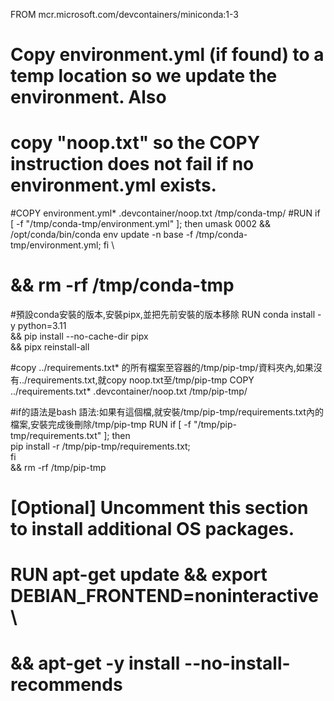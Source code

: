 FROM mcr.microsoft.com/devcontainers/miniconda:1-3

# Copy environment.yml (if found) to a temp location so we update the environment. Also
# copy "noop.txt" so the COPY instruction does not fail if no environment.yml exists.
#COPY environment.yml* .devcontainer/noop.txt /tmp/conda-tmp/
#RUN if [ -f "/tmp/conda-tmp/environment.yml" ]; then umask 0002 && /opt/conda/bin/conda env update -n base -f /tmp/conda-tmp/environment.yml; fi \
#   && rm -rf /tmp/conda-tmp

#預設conda安裝的版本,安裝pipx,並把先前安裝的版本移除
RUN conda install -y python=3.11 \
    && pip install --no-cache-dir pipx \
    && pipx reinstall-all


#copy ../requirements.txt* 的所有檔案至容器的/tmp/pip-tmp/資料夾內,如果沒有../requirements.txt,就copy noop.txt至/tmp/pip-tmp 
COPY ../requirements.txt* .devcontainer/noop.txt /tmp/pip-tmp/

#if的語法是bash 語法:如果有這個檔,就安裝/tmp/pip-tmp/requirements.txt內的檔案,安裝完成後刪除/tmp/pip-tmp
RUN if [ -f "/tmp/pip-tmp/requirements.txt" ]; then \
        pip install -r /tmp/pip-tmp/requirements.txt; \
    fi \
    && rm -rf /tmp/pip-tmp

# [Optional] Uncomment this section to install additional OS packages.
# RUN apt-get update && export DEBIAN_FRONTEND=noninteractive \
#     && apt-get -y install --no-install-recommends <your-package-list-here>